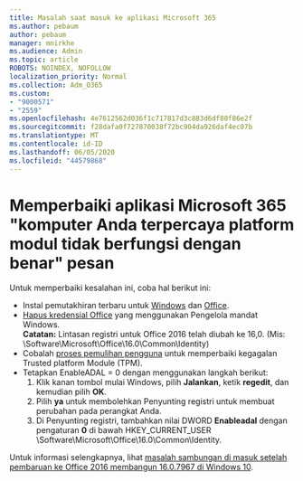```yaml
---
title: Masalah saat masuk ke aplikasi Microsoft 365
ms.author: pebaum
author: pebaum
manager: mnirkhe
ms.audience: Admin
ms.topic: article
ROBOTS: NOINDEX, NOFOLLOW
localization_priority: Normal
ms.collection: Adm_O365
ms.custom:
- "9000571"
- "2559"
ms.openlocfilehash: 4e7612562d036f1c717817d3c883d6df80f86e2f
ms.sourcegitcommit: f28dafa0f727870038f72bc904da926daf4ec07b
ms.translationtype: MT
ms.contentlocale: id-ID
ms.lasthandoff: 06/05/2020
ms.locfileid: "44579868"
---
```

# <a name="fixing-the-microsoft-365-apps-your-computers-trusted-platform-module-is-not-functioning-properly-message"></a>Memperbaiki aplikasi Microsoft 365 "komputer Anda terpercaya platform modul tidak berfungsi dengan benar" pesan

Untuk memperbaiki kesalahan ini, coba hal berikut ini:

- Instal pemutakhiran terbaru untuk [Windows](https://support.microsoft.com/help/4027667/windows-10-update) dan [Office](https://support.office.com/article/update-office-and-your-computer-with-microsoft-update-2ab296f3-7f03-43a2-8e50-46de917611c5).
- [Hapus kredensial Office](https://docs.microsoft.com/eoffice/troubleshoot/error-messages/another-account-already-signed-in#step-3-clear-cached-credentials-on-the-computer) yang menggunakan Pengelola mandat Windows.<br/>
    **Catatan:** Lintasan registri untuk Office 2016 telah diubah ke 16,0. (Mis: \Software\Microsoft\Office\16.0\Common\Identity\)
- Cobalah [proses pemulihan pengguna](https://docs.microsoft.com/office365/troubleshoot/administration/connection-issue-when-sign-in-office-2016#symptom-2) untuk memperbaiki kegagalan Trusted platform Module (TPM).
- Tetapkan EnableADAL = 0 dengan menggunakan langkah berikut:  
    1. Klik kanan tombol mulai Windows, pilih **Jalankan**, ketik **regedit**, dan kemudian pilih **OK**.
    2. Pilih **ya** untuk membolehkan Penyunting registri untuk membuat perubahan pada perangkat Anda.
    3. Di Penyunting registri, tambahkan nilai DWORD **Enableadal** dengan pengaturan **0** di bawah HKEY_CURRENT_USER \Software\Microsoft\Office\16.0\Common\Identity.

Untuk informasi selengkapnya, lihat [masalah sambungan di masuk setelah pembaruan ke Office 2016 membangun 16.0.7967 di Windows 10](https://docs.microsoft.com/office365/troubleshoot/administration/connection-issue-when-sign-in-office-2016).